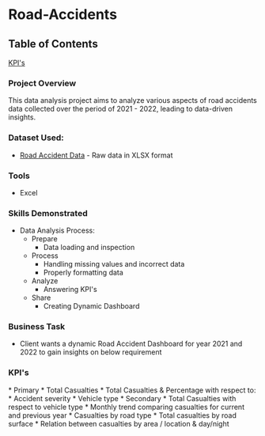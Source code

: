 # Road-Accidents

## Table of Contents
<a href = "#k">KPI's</a>

### Project Overview
This data analysis project aims to analyze various aspects of road accidents data collected over the period of 2021 - 2022, leading to data-driven insights. 

### Dataset Used:
* [Road Accident Data](Data-Source/) - Raw data in XLSX format

### Tools
* Excel

### Skills Demonstrated
* Data Analysis Process:
    * Prepare
        * Data loading and inspection
    * Process
        * Handling missing values and incorrect data
        * Properly formatting data
    * Analyze
        * Answering KPI's
    * Share
        * Creating Dynamic Dashboard

### Business Task
* Client wants a dynamic Road Accident Dashboard for year 2021 and 2022 to gain insights on below requirement

<h3 id = "k"> KPI's </h3>
* Primary
    * Total Casualties
    * Total Casualties & Percentage with respect to:
        * Accident severity
        * Vehicle type
* Secondary
    * Total Casualties with respect to vehicle type
    * Monthly trend comparing casualties for current and previous year
    * Casualties by road type
    * Total casualties by road surface
    * Relation between casualties by area / location & day/night

